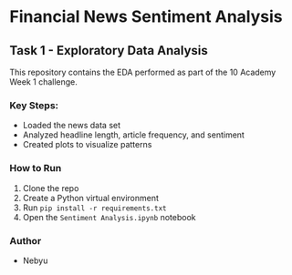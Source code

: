 # Financial News Sentiment Analysis

## Task 1 - Exploratory Data Analysis

This repository contains the EDA performed as part of the 10 Academy Week 1 challenge.

### Key Steps:
- Loaded the news data set
- Analyzed headline length, article frequency, and sentiment
- Created plots to visualize patterns

### How to Run
1. Clone the repo
2. Create a Python virtual environment
3. Run `pip install -r requirements.txt`
4. Open the `Sentiment Analysis.ipynb` notebook

### Author
- Nebyu
